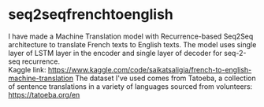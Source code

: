 # seq2seqfrenchtoenglish

I have made a Machine Translation model with Recurrence-based Seq2Seq architecture to translate French texts to English texts. 
The model uses single layer of LSTM layer in the encoder and single layer of decoder for seq-2-seq recurrence.  
Kaggle link: https://www.kaggle.com/code/saikatsaligia/french-to-english-machine-translation
The dataset I've used comes from Tatoeba, a collection of sentence translations in a variety of languages sourced from volunteers: https://tatoeba.org/en
